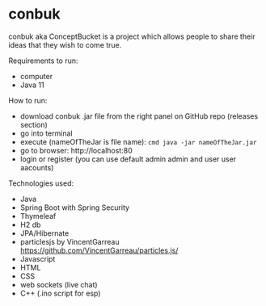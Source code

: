 # conbuk
conbuk aka ConceptBucket is a project which allows people to share their ideas that they wish to come true.

Requirements to run:
- computer
- Java 11

How to run:
- download conbuk .jar file from the right panel on GitHub repo (releases section)
- go into terminal
- execute (nameOfTheJar is file name): ```cmd java -jar nameOfTheJar.jar ```
- go to browser: http://localhost:80
- login or register (you can use default admin admin and user user aacounts)

Technologies used:
- Java
- Spring Boot with Spring Security
- Thymeleaf
- H2 db
- JPA/Hibernate
- particlesjs by VincentGarreau https://github.com/VincentGarreau/particles.js/
- Javascript
- HTML
- CSS
- web sockets (live chat)
- C++ (.ino script for esp)
